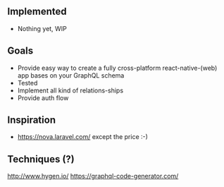 ## Implemented
- Nothing yet, WIP

## Goals
- Provide easy way to create a fully cross-platform react-native-(web) app bases on your GraphQL schema
- Tested
- Implement all kind of relations-ships
- Provide auth flow

## Inspiration
- https://nova.laravel.com/ except the price :-)

## Techniques (?)
http://www.hygen.io/
https://graphql-code-generator.com/
